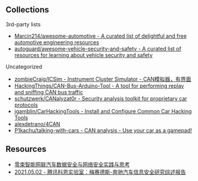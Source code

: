 ## Collections

3rd-party lists

* [Marcin214/awesome-automotive - A curated list of delightful and free automotive engineering resources](https://github.com/Marcin214/awesome-automotive)
* [autoguard/awesome-vehicle-security-and-safety - A curated list of resources for learning about vehicle security and safety](https://github.com/autoguard/awesome-vehicle-security-and-safety)

Uncategorized 

* [zombieCraig/ICSim - Instrument Cluster Simulator - CAN模拟器，有界面](https://github.com/zombieCraig/ICSim)
* [HackingThings/CAN-Bus-Arduino-Tool - A tool for performing replay and sniffing CAN bus traffic](https://github.com/HackingThings/CAN-Bus-Arduino-Tool)
* [schutzwerk/CANalyzat0r - Security analysis toolkit for proprietary car protocols](https://github.com/schutzwerk/CANalyzat0r)
* [jgamblin/CarHackingTools - Install and Configure Common Car Hacking Tools](https://github.com/jgamblin/CarHackingTools)
* [alexdetrano/4CAN](https://github.com/alexdetrano/4CAN)
* [P1kachu/talking-with-cars - CAN analysis - Use your car as a gamepad!](https://github.com/P1kachu/talking-with-cars)

## Resources

* [零束智能网联汽车数据安全与网络安全实践与思考](https://mp.weixin.qq.com/s?__biz=MzIzOTc2OTAxMg==&mid=2247519822&idx=2&sn=7bb8a552cb75c512dcc598577bb76124&chksm=e927ca95de5043838d7ac141da203b68c9b046840f56cd1eff2efeaffbd66a0e05bdff4f3507#rd)
* [2021.05.02 - 腾讯科恩实验室：梅赛德斯-奔驰汽车信息安全研究综述报告](https://keenlab.tencent.com/zh/2021/05/12/Tencent-Security-Keen-Lab-Experimental-Security-Assessment-on-Mercedes-Benz-Cars/)